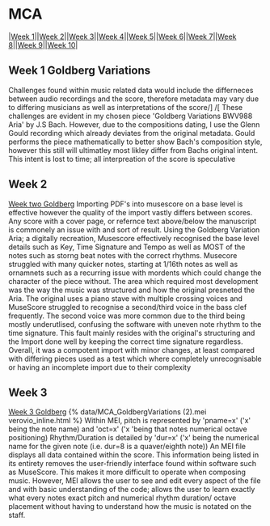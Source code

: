 # MCA
|[Week 1](Week1.md)||[Week 2](week2.md)||[Week 3](week3.md)||[Week 4](week4.md)||[Week 5](week5.md)||[Week 6](week6.md)||[Week 7](week7.md)||[Week 8](week8.md)||[Week 9](week9.md)||[Week 10](week10.md)|

## Week 1 Goldberg Variations
Challenges found within music related data would include the differneces between audio recordings and the score, therefore metadata may vary due to differing musicians as well as interpretations of the score/]
/[ These challenges are evident in my chosen piece 'Goldberg Variations BWV988 Aria' by J.S Bach. However, due to the compositions dating, I use the Glenn Gould recording which already deviates from the original metadata. Gould performs the piece mathematically to better show Bach's composition style, however this still will ultimatley most likley differ from Bachs original intent. This intent is lost to time; all interpreation of the score is speculative
## Week 2
[Week two Goldberg](week2.md) 
Importing PDF's into musescore on a base level is effective however the quality of the import vastly differs between scores. Any score with a cover page, or refernce text above/below the manuscript is commonely an issue with and sort of result.
Using the Goldberg Variation Aria; a digitally recreation, Musescore effectively recognised the base level details such as Key, Time Signature and Tempo as well as MOST of the notes such as storng beat notes with the correct rhythms. Musecore struggled with many quicker notes, starting at 1/16th notes as well as ornamnets such as a recurring issue with mordents which could change the character of the piece without. The area which required most development was the way the music was structured and how the original presneted the Aria. The original uses a piano stave with multiple crossing voices and MuseScore struggled to recognise a second/third voice in the bass clef frequently. The second voice was more common due to the third being mostly underutlised, confusing the software with uneven note rhythm to the time signature. This fault mainly resides with the original's structuring and the Import done well by keeping the correct time signature regardless. Overall, it was a compotent import with minor changes, at least compared with differing pieces used as a test which where completely unrecognisable or having an incomplete import due to their complexity
## Week 3
[Week 3 Goldberg](week3.md)
{% data/MCA_GoldbergVariations (2).mei verovio_inline.html %}
Within MEI, pitch is represented by 'pname=x' ('x' being the note name) and 'oct=x' ('x 'being that notes numerical octave positioning)
Rhythm/Duration is detailed by 'dur=x' ('x' being the numerical name for the given note (i.e. dur=8 is a quaver/eighth note))
An MEI file displays all data contained within the score.
This information being listed in its entirety removes the user-friendly interface found within software such as MuseScore. This makes it more difficult to operate when composing music. However, MEI allows the user to see and edit every aspect of the file and with basic understanding of the code; allows the user to learn exactly what every notes exact pitch and numerical rhythm duration/ octave placement without having to understand how the music is notated on the staff.
